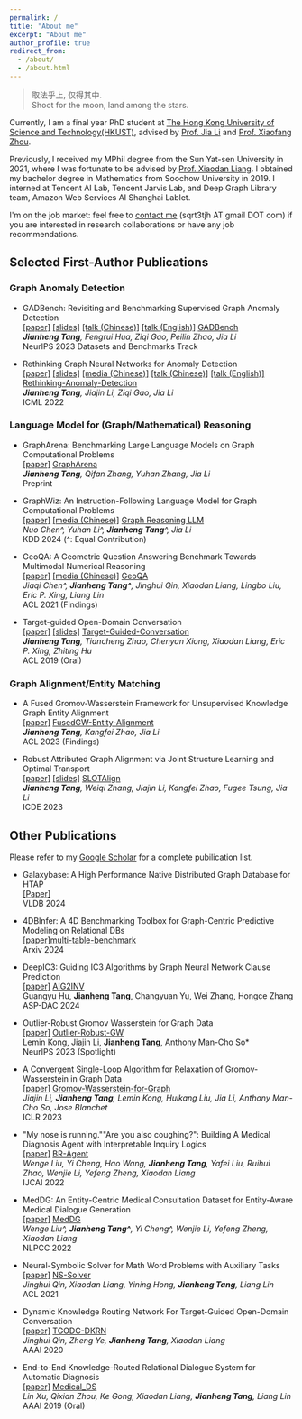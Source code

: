 ```yaml
---
permalink: /
title: "About me"
excerpt: "About me"
author_profile: true
redirect_from: 
  - /about/
  - /about.html
---
```


> 取法乎上, 仅得其中.  
> Shoot for the moon, land among the stars.

Currently, I am a final year PhD student at [The Hong Kong University of Science and Technology(HKUST)](https://hkust.edu.hk/), 
advised by [Prof. Jia Li](https://sites.google.com/view/lijia) and [Prof. Xiaofang Zhou](https://sites.google.com/view/xiaofang-zhou/home).

Previously, I received my MPhil degree from the Sun Yat-sen University in 2021, where I was fortunate to be advised by [Prof. Xiaodan Liang](https://scholar.google.com/citations?user=voxznZAAAAAJ&hl). 
I obtained my bachelor degree in Mathematics from Soochow University in 2019. I interned at Tencent AI Lab, Tencent Jarvis Lab, and Deep Graph Library team, Amazon Web Services AI Shanghai Lablet.

I'm on the job market: feel free to [contact me](mailto:sqrt3tjh@gmail.com) (sqrt3tjh AT gmail DOT com) if you are interested in research collaborations or have any job recommendations.

<!-- Place this tag in your head or just before your close body tag. -->
<script async defer src="https://buttons.github.io/buttons.js"></script>

## Selected First-Author Publications

### Graph Anomaly Detection
- GADBench: Revisiting and Benchmarking Supervised Graph Anomaly Detection <br>
[[paper]](https://arxiv.org/abs/2306.12251)
[[slides]](https://drive.google.com/file/d/1jiZUi60ez4Ltm8hJ-YqSlIuVpJgAzWDF/view?usp=sharing)
[[talk (Chinese)]](https://www.bilibili.com/video/BV1Yu4y157BN/?spm_id_from=333.337.search-card.all.click)
[[talk (English)]](https://neurips.cc/virtual/2023/poster/73582)
<a class="github-button" href="https://github.com/squareroot3/GADBench" data-show-count="true" aria-label="Star buttons/github-buttons on GitHub">GADBench</a><br>
***Jianheng Tang**, Fengrui Hua, Ziqi Gao, Peilin Zhao, Jia Li* <br>
NeurIPS 2023 Datasets and Benchmarks Track

- Rethinking Graph Neural Networks for Anomaly Detection <br>
[[paper]](https://proceedings.mlr.press/v162/tang22b/tang22b.pdf) 
[[slides]](https://icml.cc/media/icml-2022/Slides/17968_le6HH92.pdf)
[[media (Chinese)]](https://www.jiqizhixin.com/articles/2022-06-10-3)
[[talk (Chinese)]](https://www.bilibili.com/video/BV1BG411p7og/)
[[talk (English)]](https://slideslive.com/38984068/rethinking-graph-neural-networks-for-anomaly-detection?ref=speaker-24150)
<a class="github-button" href="https://github.com/squareroot3/rethinking-anomaly-detection" data-show-count="true" aria-label="Star buttons/github-buttons on GitHub">Rethinking-Anomaly-Detection</a><br>
***Jianheng Tang**, Jiajin Li, Ziqi Gao, Jia Li* <br>
ICML 2022


### Language Model for (Graph/Mathematical) Reasoning
- GraphArena: Benchmarking Large Language Models on Graph Computational Problems <br>
[[paper]](https://arxiv.org/pdf/2407.00379)
<a class="github-button" href="https://github.com/squareroot3/GraphArena" data-show-count="true" aria-label="Star buttons/github-buttons on GitHub">GraphArena</a><br>
***Jianheng Tang**, Qifan Zhang, Yuhan Zhang, Jia Li* <br>
Preprint

- GraphWiz: An Instruction-Following Language Model for Graph Computational Problems <br>
[[paper]](https://arxiv.org/pdf/2402.16029)
[[media (Chinese)]](https://36kr.com/p/2815034915392002)
<a class="github-button" href="https://github.com/nuochenpku/Graph-Reasoning-LLM" data-show-count="true" aria-label="Star buttons/github-buttons on GitHub">Graph Reasoning LLM</a><br>
*Nuo Chen^, Yuhan Li^, **Jianheng Tang**^, Jia Li* <br>
KDD 2024 (^: Equal Contribution)

- GeoQA: A Geometric Question Answering Benchmark Towards Multimodal Numerical Reasoning <br>
[[paper]](https://aclanthology.org/2021.findings-acl.46.pdf)
[[media (Chinese)]](https://mp.weixin.qq.com/s?__biz=MzIwNzc2NTk0NQ==&mid=2247516415&idx=2&sn=efa68338a8175608178f56dd99bcd54d&scene=21#wechat_redirect)
<a class="github-button" href="https://github.com/chen-judge/GeoQA" data-show-count="true" aria-label="Star buttons/github-buttons on GitHub">GeoQA</a><br>
*Jiaqi Chen^, **Jianheng Tang^**, Jinghui Qin, Xiaodan Liang, Lingbo Liu, Eric P. Xing, Liang Lin*<br>
ACL 2021 (Findings)

- Target-guided Open-Domain Conversation <br>
[[paper]](https://aclanthology.org/P19-1565.pdf)
[[slides]](https://drive.google.com/file/d/1E4CRR2qG02GyEn7hYEH_rhr53Gkgo6Ki/view?usp=share_link) 
<a class="github-button" href="https://github.com/squareroot3/target-guided-conversation" data-show-count="true" aria-label="Star buttons/github-buttons on GitHub">Target-Guided-Conversation</a><br>
***Jianheng Tang**, Tiancheng Zhao, Chenyan Xiong, Xiaodan Liang, Eric P. Xing, Zhiting Hu* <br>
ACL 2019 (Oral)


### Graph Alignment/Entity Matching
- A Fused Gromov-Wasserstein Framework for Unsupervised Knowledge Graph Entity Alignment <br>
[[paper]](https://aclanthology.org/2023.findings-acl.205/)
<a class="github-button" href="https://github.com/squareroot3/FusedGW-Entity-Alignment" data-show-count="true" aria-label="Star buttons/github-buttons on GitHub">FusedGW-Entity-Alignment</a><br>
***Jianheng Tang**, Kangfei Zhao, Jia Li* <br>
ACL 2023 (Findings)

- Robust Attributed Graph Alignment via Joint Structure Learning and Optimal Transport <br>
[[paper]](https://arxiv.org/abs/2301.12721)
[[slides]](https://drive.google.com/file/d/1dI1aCuqlO0NlPXQxaT85YGZzRRsx5VFg/view?usp=sharing)
<a class="github-button" href="https://github.com/squareroot3/SLOTAlign" data-show-count="true" aria-label="Star buttons/github-buttons on GitHub">SLOTAlign</a><br>
***Jianheng Tang**, Weiqi Zhang, Jiajin Li, Kangfei Zhao, Fugee Tsung, Jia Li* <br>
ICDE 2023


## Other Publications
Please refer to my [Google Scholar](https://scholar.google.com/citations?user=w4kWvXEAAAAJ&hl=zh-CN&oi=ao) for a complete pubilication list.


- Galaxybase: A High Performance Native Distributed Graph Database for HTAP <br>
[[Paper]](https://vldb.org/pvldb/volumes/17/paper/Galaxybase%3A%20A%20High%20Performance%20Native%20Distributed%20Graph%20Database%20for%20HTAP)    
VLDB 2024

- 4DBInfer: A 4D Benchmarking Toolbox for Graph-Centric Predictive Modeling on Relational DBs <br>
[[paper]](https://arxiv.org/abs/2404.18209)<a class="github-button" href="https://github.com/awslabs/multi-table-benchmark" data-show-count="true" aria-label="Star buttons/github-buttons on GitHub">multi-table-benchmark</a><br>
Arxiv 2024

- DeepIC3: Guiding IC3 Algorithms by Graph Neural Network Clause Prediction <br>
[[paper]](https://ieeexplore.ieee.org/abstract/document/10473807/) <a class="github-button" href="https://github.com/Gy-Hu/AIG2INV" data-show-count="true" aria-label="Star buttons/github-buttons on GitHub">AIG2INV</a><br>
Guangyu Hu, **Jianheng Tang**, Changyuan Yu, Wei Zhang, Hongce Zhang<br>
ASP-DAC 2024

- Outlier-Robust Gromov Wasserstein for Graph Data <br>
[[paper]](https://arxiv.org/abs/2302.04610) <a class="github-button" href="https://github.com/lmkong020/outlier-robust-GW" data-show-count="true" aria-label="Star buttons/github-buttons on GitHub">Outlier-Robust-GW</a><br>
Lemin Kong, Jiajin Li, **Jianheng Tang**, Anthony Man-Cho So* <br>
NeurIPS 2023 (Spotlight)

- A Convergent Single-Loop Algorithm for Relaxation of Gromov-Wasserstein in Graph Data <br>
[[paper]](https://openreview.net/forum?id=0jxPyVWmiiF)
<a class="github-button" href="https://github.com/squareRoot3/Gromov-Wasserstein-for-Graph" data-show-count="true" aria-label="Star buttons/github-buttons on GitHub">Gromov-Wasserstein-for-Graph</a><br>
*Jiajin Li,  **Jianheng Tang**, Lemin Kong, Huikang Liu, Jia Li, Anthony Man-Cho So, Jose Blanchet* <br>
ICLR 2023

- "My nose is running.""Are you also coughing?": Building A Medical Diagnosis Agent with Interpretable Inquiry Logics<br>
[[paper]](https://arxiv.org/pdf/2204.13953v2.pdf)
<a class="github-button" href="https://github.com/lwgkzl/br-agent" data-show-count="true" aria-label="Star buttons/github-buttons on GitHub">BR-Agent</a><br>
*Wenge Liu, Yi Cheng, Hao Wang, **Jianheng Tang**, Yafei Liu, Ruihui Zhao, Wenjie Li, Yefeng Zheng, Xiaodan Liang* <br>
IJCAI 2022

- MedDG: An Entity-Centric Medical Consultation Dataset for Entity-Aware Medical Dialogue Generation<br>
[[paper]](https://arxiv.org/pdf/2010.07497)
<a class="github-button" href="https://github.com/lwgkzl/MedDG" data-show-count="true" aria-label="Star buttons/github-buttons on GitHub">MedDG</a><br>
*Wenge Liu^, **Jianheng Tang^**, Yi Cheng^, Wenjie Li, Yefeng Zheng, Xiaodan Liang*<br>
NLPCC 2022

- Neural-Symbolic Solver for Math Word Problems with Auxiliary Tasks<br>
[[paper]](https://aclanthology.org/2021.acl-long.456.pdf)
<a class="github-button" href="https://github.com/QinJinghui/NS-Solver" data-show-count="true" aria-label="Star buttons/github-buttons on GitHub">NS-Solver</a><br>
*Jinghui Qin, Xiaodan Liang, Yining Hong, **Jianheng Tang**, Liang Lin* <br>
ACL 2021

- Dynamic Knowledge Routing Network For Target-Guided Open-Domain Conversation<br>
[[paper]](https://arxiv.org/pdf/2002.01196v2.pdf)
<a class="github-button" href="https://github.com/James-Yip/TGODC-DKRN" data-show-count="true" aria-label="Star buttons/github-buttons on GitHub">TGODC-DKRN</a><br>
*Jinghui Qin, Zheng Ye, **Jianheng Tang**, Xiaodan Liang* <br>
AAAI 2020

- End-to-End Knowledge-Routed Relational Dialogue System for Automatic Diagnosis<br>
[[paper]](https://arxiv.org/pdf/1901.10623v2.pdf)
<a class="github-button" href="https://github.com/HCPLab-SYSU/Medical_DS" data-show-count="true" aria-label="Star buttons/github-buttons on GitHub">Medical_DS</a><br>
*Lin Xu, Qixian Zhou, Ke Gong, Xiaodan Liang, **Jianheng Tang**, Liang Lin*  <br>
AAAI 2019 (Oral)

<!--
- Heterogeneous graph reasoning for knowledge-grounded medical dialogue system<br>
[[paper]](https://www.sciencedirect.com/science/article/pii/S0925231221002678) <br>
*Wenge Liu, **Jianheng Tang**, Xiaodan Liang, Qingling Cai* <br>
NeuroComputing 2021
 
- Graph-Evolving Meta-Learning for Low-Resource Medical Dialogue Generation<br>
[[paper]](https://ojs.aaai.org/index.php/AAAI/article/view/17577/17384)
<a class="github-button" href="https://github.com/ha-lins/GEML-MDG" data-show-count="true" aria-label="Star buttons/github-buttons on GitHub">GEML-MDG</a><br>
*Shuai Lin, Pan Zhou, Xiaodan Liang, **Jianheng Tang**, Ruihui Zhao, Ziliang Chen, Liang Lin* <br>
AAAI 2021

- Geometric Graph Learning for Protein Mutation Effect Prediction<br>
[[paper]](https://dl.acm.org/doi/abs/10.1145/3583780.3614893)<br>
*Kangfei Zhao, Yu Rong, Biaobin Jiang, **Jianheng Tang**, Hengtong Zhang, Jeffrey Xu Yu, Peilin Zhao*<br>
CIKM 2023

- Handling Missing Data via Max-Entropy Regularized Graph Autoencoder [[paper]](https://arxiv.org/abs/2211.16771)<br>
*Ziqi Gao, Yifan Niu, Jiashun Cheng, **Jianheng Tang**, Lanqing Li, Tingyang Xu, Peilin Zhao, Fugee Tsung, Jia Li*  <br>
AAAI 2023
-->
